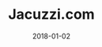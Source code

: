 ---
layout: site
title: "Jacuzzi.com"
date: 2018-01-02
categories: [community]
version: 5.1.1
major: 5
minor: 1
patch: 1
slug: jacuzzi.com
link: https://www.jacuzzi.com/en-us
submitter: lpolepeddi
permalink: /sites/:slug
---